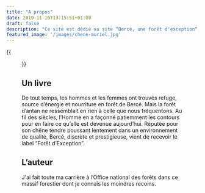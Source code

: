 ```yaml
---
title: "A propos"
date: 2019-11-16T13:15:51+01:00
draft: false
description: "Ce site est dédié au site “Bercé, une forêt d'exception“, écrit par Yves Gouchet, paru en 6 Juin 2018 aux éditions de l'Étrave"
featured_image: '/images/chene-muriel.jpg'
---
```

{{<figure src="/images/articles/livre-berce-une-foret-d-exception.jpg" title="Bercé, une forêt d'exception écrit par Yves Gouchet, paru le 06/06/2018 aux éditions Étrave">}}

## Un livre

De tout temps, les hommes et les femmes ont trouvés refuge, source d’énergie et nourriture en forêt de Bercé.
Mais la forêt d’antan ne ressemblait en rien à celle que nous fréquentons.
Au fil des siècles, l’Homme en a façonné patiemment les contours pour en faire ce qu’elle est devenue aujourd’hui.
Réputée pour son chêne tendre poussant lentement dans un environnement de qualité, Bercé, discrète et prestigieuse, vient de recevoir le label “Forêt d’Exception”.

## L’auteur

J'ai fait toute ma carrière à l’Office national des forêts dans ce massif forestier dont je connaîs les moindres recoins.